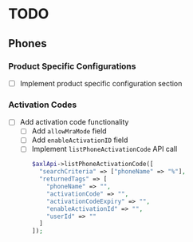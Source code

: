 # TODO

## Phones

### Product Specific Configurations
- [ ] Implement product specific configuration section

### Activation Codes
- [ ] Add activation code functionality
  - [ ] Add `allowMraMode` field
  - [ ] Add `enableActivationID` field
  - [ ] Implement `listPhoneActivationCode` API call
    ```php
    $axlApi->listPhoneActivationCode([
      "searchCriteria" => ["phoneName" => "%"],
      "returnedTags" => [
        "phoneName" => "",
        "activationCode" => "",
        "activationCodeExpiry" => "",
        "enableActivationId" => "",
        "userId" => ""
      ]
    ]);
    ```
